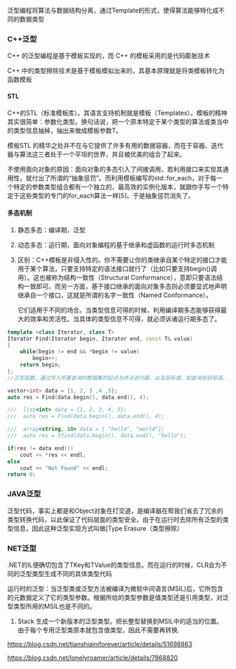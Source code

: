 泛型编程将算法与数据结构分离，通过Template的形式，使得算法能够特化成不同的数据类型

### C++泛型

C++ 的泛型编程是基于模板实现的，而 C++ 的模板采用的是代码膨胀技术

C++ 中的类型擦除技术是基于模板模拟出来的，其基本原理就是将类模板转化为函数模板

#### STL

C++的STL（标准模板库）。其语言支持机制就是模板（Templates）。模板的精神其实很简单：参数化类型。换句话说，把一个原本特定于某个类型的算法或类当中的类型信息抽掉，抽出来做成模板参数T。

模板STL 的精华之处并不在与它提供了许多有用的数据容器，而在于容器、迭代器与算法这三者处于一个平坦的世界，并且被优美的组合了起来。

不使用面向对象的原因：面向对象的多态引入了间接调用，若利用接口来实现其通用性，就付出了所谓的“抽象惩罚”。而利用模板编写的std::for_each，对于每一个特定的参数类型组合都有一个独立的，最高效的实例化版本，就跟你手写一个特定于这些类型的专门的for_each算法一样[5]。于是抽象惩罚消失了。

#### 多态机制

1. 静态多态：编译期，泛型

2. 动态多态：运行期，面向对象编程的基于继承和虚函数的运行时多态机制

3. 区别：C++模板是非侵入性的。你不需要让你的类继承自某个特定的接口才能用于某个算法，只要支持特定的语法接口就行了（比如只要支持begin()调用）。这也被称为结构一致性（Structural Conformance），意即只要语法结构一致即可。而另一方面，基于接口继承的面向对象多态则必须要显式地声明继承自一个接口，这就是所谓的名字一致性（Named Conformance）。

   它们适用于不同的场合。当类型信息可得的时候，利用编译期多态能够获得最大的效率和灵活性。当具体的类型信息不可得，就必须诉诸运行期多态了。

```c++
template <class Iterator, class T>
Iterator Find(Iterator begin, Iterator end, const T& value)
{
    while(begin != end && *begin != value)
        begin++;
    return begin;
};
//泛型函数，通过传入所要查询的数据集的起点与终点迭代器，以及目标值，如查询到目标值，则返回对应的迭代器，否则返回end。只要我们传入的数据集的迭代器支持线性的迭代，就都可以使用这个Find函数来进行查询

vector<int> data = {1, 2, 3 ,4 ,5};
auto res = Find(data.begin(), data.end(), 4);

///  list<int> data = {1, 2, 3, 4, 5};
///  auto res = Find(data.begin(), data.end(), 4);

///  array<string, 10> data = { "hello", "world"};
///  auto res = tfind(data.begin(), data.end(), "hello");

if(res != data.end())
    cout << *res << endl;
else
    cout << "Not Found" << endl;
return 0;
```

### JAVA泛型

泛型代码，事实上都是和Object对象在打交道，是编译器在帮我们省去了冗余的类型转换代码，以此保证了代码层面的类型安全。由于在运行时去除所有泛型的类型信息，因此这种泛型实现方式叫做[Type Erasure（类型擦除）

### NET泛型

.NET的IL便确切包含了TKey和TValue的类型信息。而在运行的时候，CLR会为不同的泛型类型生成不同的具体类型代码

运行时的泛型：当泛型类或泛型方法被编译为微软中间语言(MSIL)后，它所包含的元数据定义了它的类型参数。根据所给的类型参数是值类型还是引用类型，对泛型类型所用的MSIL也是不同的。

1. Stack<long> 生成一个新版本的泛型类型。把长整型替换到MSIL中的适当的位置。由于每个专用泛型类原本就包含值类型，因此不需要再转换.

https://blog.csdn.net/tianshiainiforever/article/details/51698863

https://blog.csdn.net/lonelyroamer/article/details/7868820
